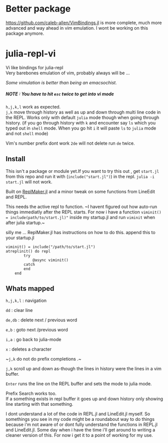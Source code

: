 # Better package 
https://github.com/caleb-allen/VimBindings.jl is more complete, much more advanced and way ahead in vim emulation. I wont be working on this package anymore.

# julia-repl-vi
Vi like bindings for julia-repl<br>
Very barebones emulation of vim, probably always will be ... 

_Some vimulation is better than being an emacsochist._


##### NOTE : You have to hit `esc` **twice** to get into vi mode 

`h,j,k,l` work as expected.<br>
`j,k` move through history as well as up and down through multi line code in the REPL. 
Works only with default `julia` mode though when going through history. (if you go through
history with `k` and encounter say `ls` which you typed out in `shell` mode. When you
go hit `i` it will paste `ls` to `julia` mode and not `shell` mode)

Vim's number prefix dont work `2de` will not delete run `de` twice.

## Install
This isn't a package or module yet.If you want to try this out , get `start.jl` from this repo and run it with (`include("start.jl")`) in the repl.
`julia -i start.jl` will not work.

Built on [ReplMaker.jl](https://github.com/MasonProtter/ReplMaker.jl) and a minor tweak on some
functions from LineEdit and REPL.

This needs the active repl to function.
~I havent figured out how auto-run things immediatly after the REPL starts.
For now i have a function `viminit() = include(path/to/start.jl)"` inside my startup.jl and run `viminit` when after julia startup.~

silly me ... ReplMaker.jl has instructions on how to do this.
append this to your startup.jl
```
viminit() = include("/path/to/start.jl")
atreplinit() do repl
        try
            @async viminit()
        catch
        end
    end
```

## Whats mapped

`h,j,k,l` : navigation 

`dd` : clear line

`de,db` : delete next / previous word

`e,b` : goto next /previous word

`i,a` : go back to julia-mode

`x` : deletes a character

~`j,k` do not do prefix completions .~

`j,k` scroll up and down as-though the lines in history were the lines in a vim buffer.

`Enter` runs the line on the REPL buffer and sets the mode to julia mode.

Prefix Search works too.<br>
If a something exists in repl buffer it goes up and down history only showing line starting
with that something. 

I dont understand a lot of the code in REPL.jl and LineEdit.jl myself. So somethings you see in my code  might be a roundabout way to do things because i'm not aware of or dont fully understand the functions in REPL.jl and LineEdit.jl. Some day when i have the time i'll get around to writing a cleaner version of this. For now i get it to a point of working for my use. 
